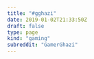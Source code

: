 ```yaml
---
title: "#gghazi"
date: 2019-01-02T21:33:50Z
draft: false
type: page
kind: "gaming"
subreddit: "GamerGhazi"
---
```

